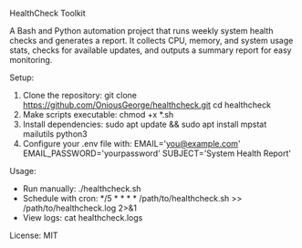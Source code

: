 HealthCheck Toolkit

A Bash and Python automation project that runs weekly system health checks and generates a report. 
It collects CPU, memory, and system usage stats, checks for available updates, and outputs a summary report for easy monitoring.

Setup:
1. Clone the repository:
   git clone https://github.com/OniousGeorge/healthcheck.git
   cd healthcheck
2. Make scripts executable:
   chmod +x *.sh
3. Install dependencies:
   sudo apt update && sudo apt install mpstat mailutils python3
4. Configure your .env file with:
   EMAIL='you@example.com'
   EMAIL_PASSWORD='yourpassword'
   SUBJECT='System Health Report'

Usage:
- Run manually:
   ./healthcheck.sh
- Schedule with cron:
   */5 * * * * /path/to/healthcheck.sh >> /path/to/healthcheck.log 2>&1
- View logs:
   cat healthcheck.logs

License: MIT
